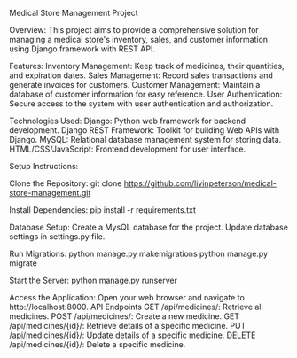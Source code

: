 Medical Store Management Project

Overview:
  This project aims to provide a comprehensive solution for managing a medical store's inventory, sales, and customer information using Django framework with REST API.

Features:
    Inventory Management: Keep track of medicines, their quantities, and expiration dates.
Sales Management: Record sales transactions and generate invoices for customers.
Customer Management: Maintain a database of customer information for easy reference.
User Authentication: Secure access to the system with user authentication and authorization.

Technologies Used:
  Django: Python web framework for backend development.
  Django REST Framework: Toolkit for building Web APIs with Django.
  MySQL: Relational database management system for storing data.
  HTML/CSS/JavaScript: Frontend development for user interface.

Setup Instructions:

  Clone the Repository:
    git clone https://github.com/livinpeterson/medical-store-management.git

  Install Dependencies:
    pip install -r requirements.txt

  Database Setup:
    Create a MysQL database for the project.
    Update database settings in settings.py file.

  Run Migrations:
    python manage.py makemigrations
    python manage.py migrate

  Start the Server:
    python manage.py runserver

Access the Application:
  Open your web browser and navigate to http://localhost:8000.
  API Endpoints
  GET /api/medicines/: Retrieve all medicines.
  POST /api/medicines/: Create a new medicine.
  GET /api/medicines/{id}/: Retrieve details of a specific medicine.
  PUT /api/medicines/{id}/: Update details of a specific medicine.
  DELETE /api/medicines/{id}/: Delete a specific medicine.

